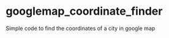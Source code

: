 googlemap_coordinate_finder
===========================

Simple code to find the coordinates of a city in google map

